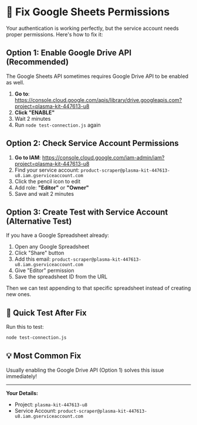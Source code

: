 # 🔧 Fix Google Sheets Permissions

Your authentication is working perfectly, but the service account needs proper permissions. Here's how to fix it:

## Option 1: Enable Google Drive API (Recommended)

The Google Sheets API sometimes requires Google Drive API to be enabled as well.

1. **Go to**: https://console.cloud.google.com/apis/library/drive.googleapis.com?project=plasma-kit-447613-u8
2. **Click "ENABLE"**
3. Wait 2 minutes
4. Run `node test-connection.js` again

## Option 2: Check Service Account Permissions

1. **Go to IAM**: https://console.cloud.google.com/iam-admin/iam?project=plasma-kit-447613-u8
2. Find your service account: `product-scraper@plasma-kit-447613-u8.iam.gserviceaccount.com`
3. Click the pencil icon to edit
4. Add role: **"Editor"** or **"Owner"**
5. Save and wait 2 minutes

## Option 3: Create Test with Service Account (Alternative Test)

If you have a Google Spreadsheet already:
1. Open any Google Spreadsheet
2. Click "Share" button
3. Add this email: `product-scraper@plasma-kit-447613-u8.iam.gserviceaccount.com`
4. Give "Editor" permission
5. Save the spreadsheet ID from the URL

Then we can test appending to that specific spreadsheet instead of creating new ones.

## 🎯 Quick Test After Fix

Run this to test:
```bash
node test-connection.js
```

## 💡 Most Common Fix

Usually enabling the Google Drive API (Option 1) solves this issue immediately!

---

**Your Details:**
- Project: `plasma-kit-447613-u8`
- Service Account: `product-scraper@plasma-kit-447613-u8.iam.gserviceaccount.com`